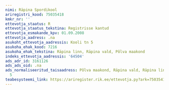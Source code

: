 ```yaml
---
nimi: Räpina Spordikool
ariregistri_kood: 75035418
kmkr_nr: ''
ettevotja_staatus: R
ettevotja_staatus_tekstina: Registrisse kantud
ettevotja_esmakande_kpv: 01.09.2008
ettevotja_aadress: .na
asukoht_ettevotja_aadressis: Kooli tn 5
asukoha_ehak_kood: 7216
asukoha_ehak_tekstina: Räpina linn, Räpina vald, Põlva maakond
indeks_ettevotja_aadressis: '64504'
ads_adr_id: 3161126
ads_ads_oid: .na
ads_normaliseeritud_taisaadress: Põlva maakond, Räpina vald, Räpina linn, Kooli tn
  5
teabesysteemi_link: https://ariregister.rik.ee/ettevotja.py?ark=75035418&ref=rekvisiidid
---
```

